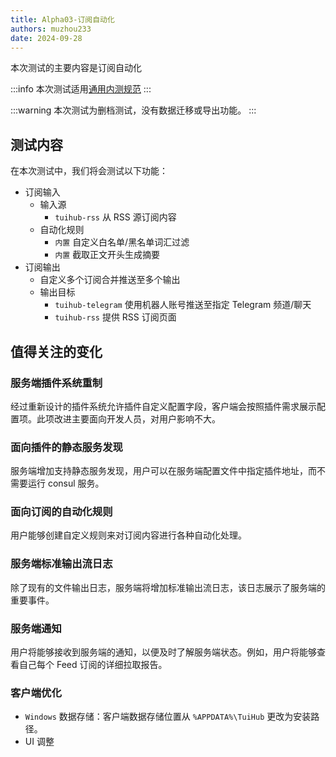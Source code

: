 ```yaml
---
title: Alpha03-订阅自动化
authors: muzhou233
date: 2024-09-28
---
```


本次测试的主要内容是订阅自动化

<!-- truncate -->

:::info
本次测试适用[通用内测规范](../../../docs/user/contributing/alpha-test)
:::

:::warning
本次测试为删档测试，没有数据迁移或导出功能。
:::

## 测试内容

在本次测试中，我们将会测试以下功能：

- 订阅输入
  - 输入源
    - `tuihub-rss` 从 RSS 源订阅内容
  - 自动化规则
    - `内置` 自定义白名单/黑名单词汇过滤
    - `内置` 截取正文开头生成摘要
- 订阅输出
  - 自定义多个订阅合并推送至多个输出
  - 输出目标
    - `tuihub-telegram` 使用机器人账号推送至指定 Telegram 频道/聊天
    - `tuihub-rss` 提供 RSS 订阅页面

## 值得关注的变化

### 服务端插件系统重制

经过重新设计的插件系统允许插件自定义配置字段，客户端会按照插件需求展示配置项。此项改进主要面向开发人员，对用户影响不大。

### 面向插件的静态服务发现

服务端增加支持静态服务发现，用户可以在服务端配置文件中指定插件地址，而不需要运行 consul 服务。

### 面向订阅的自动化规则

用户能够创建自定义规则来对订阅内容进行各种自动化处理。

### 服务端标准输出流日志

除了现有的文件输出日志，服务端将增加标准输出流日志，该日志展示了服务端的重要事件。

### 服务端通知

用户将能够接收到服务端的通知，以便及时了解服务端状态。例如，用户将能够查看自己每个 Feed 订阅的详细拉取报告。

### 客户端优化

- `Windows` 数据存储：客户端数据存储位置从 `%APPDATA%\TuiHub` 更改为安装路径。
- UI 调整

